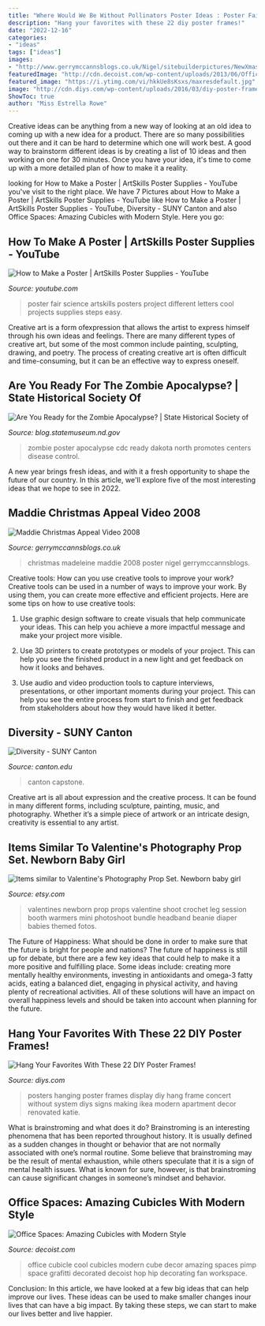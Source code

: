 ```yaml
---
title: "Where Would We Be Without Pollinators Poster Ideas : Poster Fair Science Artskills Posters Project Different Letters Cool Projects Supplies Steps Easy"
description: "Hang your favorites with these 22 diy poster frames!"
date: "2022-12-16"
categories:
- "ideas"
tags: ["ideas"]
images:
- "http://www.gerrymccannsblogs.co.uk/Nigel/sitebuilderpictures/NewXmasMaddiePoster.jpg"
featuredImage: "http://cdn.decoist.com/wp-content/uploads/2013/06/Office-with-grafitti-art.jpg"
featured_image: "https://i.ytimg.com/vi/hkkUe8sKsxs/maxresdefault.jpg"
image: "http://cdn.diys.com/wp-content/uploads/2016/03/diy-poster-frames.jpg"
ShowToc: true
author: "Miss Estrella Rowe"
---
```



Creative ideas can be anything from a new way of looking at an old idea to coming up with a new idea for a product. There are so many possibilities out there and it can be hard to determine which one will work best. A good way to brainstorm different ideas is by creating a list of 10 ideas and then working on one for 30 minutes. Once you have your idea, it's time to come up with a more detailed plan of how to make it a reality.

	

		
looking for How to Make a Poster | ArtSkills Poster Supplies - YouTube you've visit to the right place. We have 7 Pictures about How to Make a Poster | ArtSkills Poster Supplies - YouTube like How to Make a Poster | ArtSkills Poster Supplies - YouTube, Diversity - SUNY Canton and also Office Spaces: Amazing Cubicles with Modern Style. Here you go:
		
    
## How To Make A Poster | ArtSkills Poster Supplies - YouTube

<img loading=lazy src="https://i.ytimg.com/vi/hkkUe8sKsxs/maxresdefault.jpg" onerror="this.onerror=null;this.src='https://tse3.mm.bing.net/th?id=OIP.vqbBQpwRHeolMrEzxBrlUgHaEK&amp;pid=15.1';" alt="How to Make a Poster | ArtSkills Poster Supplies - YouTube">

_Source: youtube.com_

>poster fair science artskills posters project different letters cool projects supplies steps easy. 

	

Creative art is a form ofexpression that allows the artist to express himself through his own ideas and feelings. There are many different types of creative art, but some of the most common include painting, sculpting, drawing, and poetry. The process of creating creative art is often difficult and time-consuming, but it can be an effective way to express oneself.

    
## Are You Ready For The Zombie Apocalypse? | State Historical Society Of

<img loading=lazy src="http://blog.statemuseum.nd.gov/sites/default/files/pictures/CDC-Poster.jpg" onerror="this.onerror=null;this.src='https://tse3.mm.bing.net/th?id=OIP.lpJs3zXR_4lJgNJjGioobgHaLE&amp;pid=15.1';" alt="Are You Ready for the Zombie Apocalypse? | State Historical Society of">

_Source: blog.statemuseum.nd.gov_

>zombie poster apocalypse cdc ready dakota north promotes centers disease control. 

	

A new year brings fresh ideas, and with it a fresh opportunity to shape the future of our country.  In this article, we'll explore five of the most interesting ideas that we hope to see in 2022. 

    
## Maddie Christmas Appeal Video 2008

<img loading=lazy src="http://www.gerrymccannsblogs.co.uk/Nigel/sitebuilderpictures/NewXmasMaddiePoster.jpg" onerror="this.onerror=null;this.src='https://tse2.mm.bing.net/th?id=OIP.7Woa36CwjNzQRGHs-Cx34wAAAA&amp;pid=15.1';" alt="Maddie Christmas Appeal Video 2008">

_Source: gerrymccannsblogs.co.uk_

>christmas madeleine maddie 2008 poster nigel gerrymccannsblogs. 

	

Creative tools: How can you use creative tools to improve your work?
Creative tools can be used in a number of ways to improve your work. By using them, you can create more effective and efficient projects. Here are some tips on how to use creative tools:
1. Use graphic design software to create visuals that help communicate your ideas. This can help you achieve a more impactful message and make your project more visible.

2. Use 3D printers to create prototypes or models of your project. This can help you see the finished product in a new light and get feedback on how it looks and behaves.

3. Use audio and video production tools to capture interviews, presentations, or other important moments during your project. This can help you see the entire process from start to finish and get feedback from stakeholders about how they would have liked it better.


    
## Diversity - SUNY Canton

<img loading=lazy src="https://www.canton.edu/media/poster2.jpg" onerror="this.onerror=null;this.src='https://tse3.mm.bing.net/th?id=OIP.fTFcslL3pnOxzMYZxQ9lHAHaKG&amp;pid=15.1';" alt="Diversity - SUNY Canton">

_Source: canton.edu_

>canton capstone. 

	

Creative art is all about expression and the creative process. It can be found in many different forms, including sculpture, painting, music, and photography. Whether it’s a simple piece of artwork or an intricate design, creativity is essential to any artist.

    
## Items Similar To Valentine&#039;s Photography Prop Set. Newborn Baby Girl

<img loading=lazy src="https://img.etsystatic.com/il/6821e6/421125975/il_570xN.421125975_pm18.jpg?version=0" onerror="this.onerror=null;this.src='https://tse1.mm.bing.net/th?id=OIP.suiSNzyTlw6a4iQdwWUmGAHaLH&amp;pid=15.1';" alt="Items similar to Valentine&#039;s Photography Prop Set. Newborn baby girl">

_Source: etsy.com_

>valentines newborn prop props valentine shoot crochet leg session booth warmers mini photoshoot bundle headband beanie diaper babies themed fotos. 

	

The Future of Happiness: What should be done in order to make sure that the future is bright for people and nations?
The future of happiness is still up for debate, but there are a few key ideas that could help to make it a more positive and fulfilling place. Some ideas include: creating more mentally healthy environments, investing in antioxidants and omega-3 fatty acids, eating a balanced diet, engaging in physical activity, and having plenty of recreational activities. All of these solutions will have an impact on overall happiness levels and should be taken into account when planning for the future.

    
## Hang Your Favorites With These 22 DIY Poster Frames!

<img loading=lazy src="http://cdn.diys.com/wp-content/uploads/2016/03/diy-poster-frames.jpg" onerror="this.onerror=null;this.src='https://tse1.mm.bing.net/th?id=OIP.b96PGTyOg05RAFf2N-29ZwHaLI&amp;pid=15.1';" alt="Hang Your Favorites With These 22 DIY Poster Frames!">

_Source: diys.com_

>posters hanging poster frames display diy hang frame concert without system diys signs making ikea modern apartment decor renovated katie. 

	

What is brainstroming and what does it do?
Brainstroming is an interesting phenomena that has been reported throughout history. It is usually defined as a sudden changes in thought or behavior that are not normally associated with one’s normal routine. Some believe that brainstroming may be the result of mental exhaustion, while others speculate that it is a sign of mental health issues. What is known for sure, however, is that brainstroming can cause significant changes in someone’s mindset and behavior.

    
## Office Spaces: Amazing Cubicles With Modern Style

<img loading=lazy src="http://cdn.decoist.com/wp-content/uploads/2013/06/Office-with-grafitti-art.jpg" onerror="this.onerror=null;this.src='https://tse4.mm.bing.net/th?id=OIP.L8m-xbKGhEkdz9j5i70EzQHaFJ&amp;pid=15.1';" alt="Office Spaces: Amazing Cubicles with Modern Style">

_Source: decoist.com_

>office cubicle cool cubicles modern cube decor amazing spaces pimp space grafitti decorated decoist hop hip decorating fan workspace. 

	

Conclusion:
In this article, we have looked at a few big ideas that can help improve our lives. These ideas can be used to make smaller changes inour lives that can have a big impact. By taking these steps, we can start to make our lives better and live happier.

